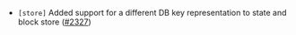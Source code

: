 - `[store]` Added support for a different DB key representation to state and block store ([\#2327](https://github.com/depinnetwork/por-consensus/pull/2327/))
